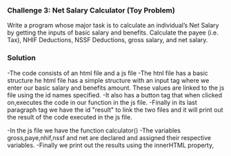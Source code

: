 ### Challenge 3: Net Salary Calculator (Toy Problem)

Write a program whose major task is to calculate an individual’s Net Salary by getting the inputs of basic salary and benefits. Calculate the payee (i.e. Tax), NHIF Deductions, NSSF Deductions, gross salary, and net salary. 

### Solution
-The code consists of an html file and a js file
-The htnl file has a basic structure
he html file has a simple structure with an input tag where we enter our basic salary and benefits amount. These values are linked to the js file using the id names specified.
-It also has a button tag that when clicked on,executes the code in our function in the js file.
-Finally in its last paragraph tag we have the id "result" to link the two files and it will print out the result of the code executed in the js file.

-In the js file we have the function calculator()
-The variables gross,paye,nhif,nssf and net are declared and assigned their respective variables.
-Finally we print out the results using the innerHTML property,
